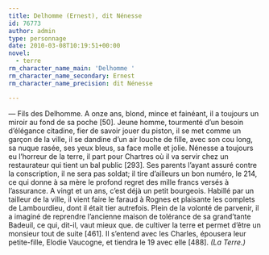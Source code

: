 ```yaml
---
title: Delhomme (Ernest), dit Nénesse
id: 76773
author: admin
type: personnage
date: 2010-03-08T10:19:51+00:00
novel:
  - terre
rm_character_name_main: 'Delhomme '
rm_character_name_secondary: Ernest
rm_character_name_precision: dit Nénesse

---
```

— Fils des Delhomme. A onze ans, blond, mince et fainéant, il a toujours un miroir au fond de sa poche [50]. Jeune homme, tourmenté d&rsquo;un besoin d&rsquo;élégance citadine, fier de savoir jouer du piston, il se met comme un garçon de la ville, il se dandine d&rsquo;un air louche de fille, avec son cou long, sa nuque rasée, ses yeux bleus, sa face molle et jolie. Nénesse a toujours eu l&rsquo;horreur de la terre, il part pour Chartres où il va servir chez un restaurateur qui tient un bal public [293]. Ses parents l&rsquo;ayant assuré contre la conscription, il ne sera pas soldat; il tire d&rsquo;ailleurs un bon numéro, le 214, ce qui donne à sa mère le profond regret des mille francs versés à l&rsquo;assurance. A vingt et un ans, c&rsquo;est déjà un petit bourgeois. Habillé par un tailleur de la ville, il vient faire le faraud à Rognes et plaisante les complets de Lambourdieu, dont il était tier autrefois. Plein de la volonté de parvenir, il a imaginé de reprendre l&rsquo;ancienne maison de tolérance de sa grand&rsquo;tante Badeuil, ce qui, dit-il, vaut mieux que. de cultiver la terre et permet d&rsquo;être un monsieur tout de suite [461]. Il s&rsquo;entend avec les Charles, épousera leur petite-fille, Elodie Vaucogne, et tiendra le 19 avec elle [488]. _(La Terre.)_